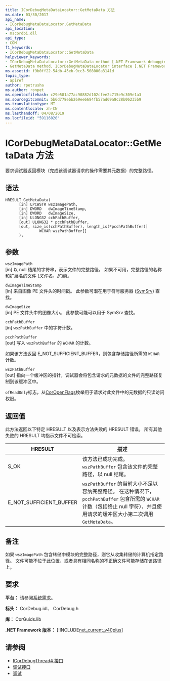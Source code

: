 ```yaml
---
title: ICorDebugMetaDataLocator::GetMetaData 方法
ms.date: 03/30/2017
api_name:
- ICorDebugMetaDataLocator.GetMetaData
api_location:
- mscordbi.dll
api_type:
- COM
f1_keywords:
- ICorDebugMetaDataLocator::GetMetaData
helpviewer_keywords:
- ICorDebugMetaDataLocator::GetMetaData method [.NET Framework debugging]
- GetMetaData method, ICorDebugMetaDataLocator interface [.NET Framework debugging]
ms.assetid: f9b0ff22-54db-45eb-9cc3-508000a3141d
topic_type:
- apiref
author: rpetrusha
ms.author: ronpet
ms.openlocfilehash: c29e581a77ac90882d102cfee2c715e9c309e1a3
ms.sourcegitcommit: 5b6d778ebb269ee6684fb57ad69a8c28b06235b9
ms.translationtype: MT
ms.contentlocale: zh-CN
ms.lasthandoff: 04/08/2019
ms.locfileid: "59116020"
---
```

# <a name="icordebugmetadatalocatorgetmetadata-method"></a>ICorDebugMetaDataLocator::GetMetaData 方法
要求调试器返回模块（完成该调试器请求的操作需要其元数据）的完整路径。  
  
## <a name="syntax"></a>语法  
  
```  
HRESULT GetMetaData(  
      [in] LPCWSTR wszImagePath,  
      [in] DWORD   dwImageTimeStamp,  
      [in] DWORD   dwImageSize,  
      [in] ULONG32 cchPathBuffer,  
      [out] ULONG32 * pcchPathBuffer,  
      [out, size_is(cchPathBuffer), length_is(*pcchPathBuffer)]  
               WCHAR wszPathBuffer[]  
      );  
```  
  
## <a name="parameters"></a>参数  
 `wszImagePath`  
 [in] 以 null 结尾的字符串，表示文件的完整路径。 如果不可用，完整路径的名称和扩展名的文件 (*文件名*。*扩展*)。  
  
 `dwImageTimeStamp`  
 [in] 来自图像 PE 文件头的时间戳。 此参数可潜在用于符号服务器 ([SymSrv](/windows/desktop/debug/using-symsrv)) 查找。  
  
 `dwImageSize`  
 [in] PE 文件头中的图像大小。 此参数可能可以用于 SymSrv 查找。  
  
 `cchPathBuffer`  
 [in] `wszPathBuffer` 中的字符计数。  
  
 `pcchPathBuffer`  
 [out] 写入 `wszPathBuffer` 的 `WCHAR` 的计数。  
  
 如果该方法返回 E_NOT_SUFFICIENT_BUFFER，则包含存储路径所需的 `WCHAR` 计数。  
  
 `wszPathBuffer`  
 [out] 指向一个缓冲区的指针，调试器会将包含请求的元数据的文件的完整路径复制到该缓冲区中。  
  
 `ofReadOnly`标志，从[CorOpenFlags](../../../../docs/framework/unmanaged-api/metadata/coropenflags-enumeration.md)枚举用于请求对此文件中的元数据的只读访问权限。  
  
## <a name="return-value"></a>返回值  
 此方法返回以下特定 HRESULT 以及表示方法失败的 HRESULT 错误。 所有其他失败的 HRESULT 均指示文件不可检索。  
  
|HRESULT|描述|  
|-------------|-----------------|  
|S_OK|该方法已成功完成。 `wszPathBuffer` 包含该文件的完整路径，以 null 结尾。|  
|E_NOT_SUFFICIENT_BUFFER|`wszPathBuffer` 的当前大小不足以容纳完整路径。 在这种情况下，`pcchPathBuffer` 包含所需的 `WCHAR` 计数（包括终止 null 字符），并且使用请求的缓冲区大小第二次调用 `GetMetaData`。|  
  
## <a name="remarks"></a>备注  
 如果 `wszImagePath` 包含转储中模块的完整路径，则它从收集转储的计算机指定路径。 文件可能不位于此位置，或者具有相同名称的不正确文件可能存储在该路径上。  
  
## <a name="requirements"></a>要求  
 **平台：** 请参阅[系统需求](../../../../docs/framework/get-started/system-requirements.md)。  
  
 **标头：** CorDebug.idl、 CorDebug.h  
  
 **库：** CorGuids.lib  
  
 **.NET Framework 版本：** [!INCLUDE[net_current_v40plus](../../../../includes/net-current-v40plus-md.md)]  
  
## <a name="see-also"></a>请参阅

- [ICorDebugThread4 接口](../../../../docs/framework/unmanaged-api/debugging/icordebugthread4-interface.md)
- [调试接口](../../../../docs/framework/unmanaged-api/debugging/debugging-interfaces.md)
- [调试](../../../../docs/framework/unmanaged-api/debugging/index.md)
